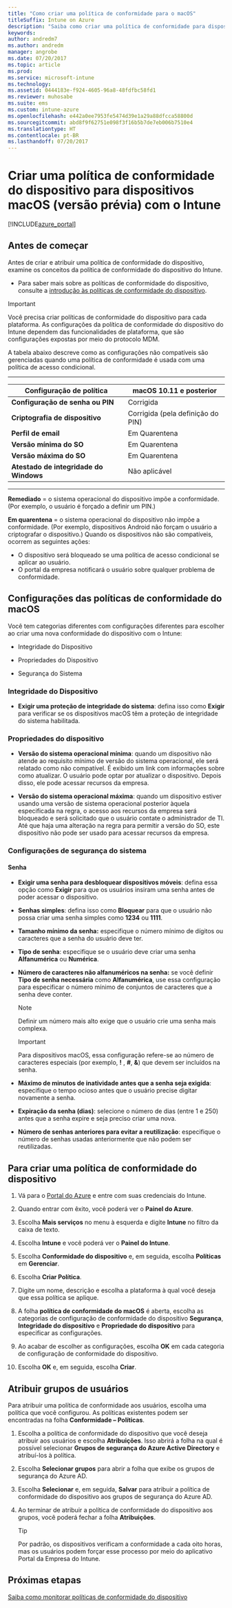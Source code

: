 ```yaml
---
title: "Como criar uma política de conformidade para o macOS"
titleSuffix: Intune on Azure
description: "Saiba como criar uma política de conformidade para dispositivos macOS.\""
keywords: 
author: andredm7
ms.author: andredm
manager: angrobe
ms.date: 07/20/2017
ms.topic: article
ms.prod: 
ms.service: microsoft-intune
ms.technology: 
ms.assetid: 0444183e-f924-4605-96a8-48fdfbc58fd1
ms.reviewer: muhosabe
ms.suite: ems
ms.custom: intune-azure
ms.openlocfilehash: e442a0ee7953fe5474d39e1a29a88dfcca58800d
ms.sourcegitcommit: abd8f9f62751e098f3f16b5b7de7eb006b7510e4
ms.translationtype: HT
ms.contentlocale: pt-BR
ms.lasthandoff: 07/20/2017
---
```

# <a name="create-a-device-compliance-policy-for-macos-devices-preview-with-intune"></a>Criar uma política de conformidade do dispositivo para dispositivos macOS (versão prévia) com o Intune


[!INCLUDE[azure_portal](./includes/azure_portal.md)]

## <a name="before-you-begin"></a>Antes de começar

Antes de criar e atribuir uma política de conformidade do dispositivo, examine os conceitos da política de conformidade do dispositivo do Intune.

- Para saber mais sobre as políticas de conformidade do dispositivo, consulte a [introdução às políticas de conformidade do dispositivo](device-compliance.md).

> [!IMPORTANT]
> Você precisa criar políticas de conformidade do dispositivo para cada plataforma. As configurações da política de conformidade do dispositivo do Intune dependem das funcionalidades de plataforma, que são configurações expostas por meio do protocolo MDM.

A tabela abaixo descreve como as configurações não compatíveis são gerenciadas quando uma política de conformidade é usada com uma política de acesso condicional.

-------------------------------


| **Configuração de política** | **macOS 10.11 e posterior** |
| --- | --- |
| **Configuração de senha ou PIN** | Corrigida |   
| **Criptografia de dispositivo** | Corrigida (pela definição do PIN) |
| **Perfil de email** | Em Quarentena |
|**Versão mínima do SO** | Em Quarentena |
| **Versão máxima do SO** | Em Quarentena |  
| **Atestado de integridade do Windows** | Não aplicável |  
----------------------------


**Remediado** = o sistema operacional do dispositivo impõe a conformidade. (Por exemplo, o usuário é forçado a definir um PIN.)

**Em quarentena** = o sistema operacional do dispositivo não impõe a conformidade. (Por exemplo, dispositivos Android não forçam o usuário a criptografar o dispositivo.) Quando os dispositivos não são compatíveis, ocorrem as seguintes ações:

- O dispositivo será bloqueado se uma política de acesso condicional se aplicar ao usuário.
- O portal da empresa notificará o usuário sobre qualquer problema de conformidade.

## <a name="macos-compliance-policy-settings"></a>Configurações das políticas de conformidade do macOS

Você tem categorias diferentes com configurações diferentes para escolher ao criar uma nova conformidade do dispositivo com o Intune:

- Integridade do Dispositivo

- Propriedades do Dispositivo

- Segurança do Sistema

### <a name="device-health"></a>Integridade do Dispositivo

- **Exigir uma proteção de integridade do sistema**: defina isso como **Exigir** para verificar se os dispositivos macOS têm a proteção de integridade do sistema habilitada.

### <a name="device-properties"></a>Propriedades do dispositivo

- **Versão do sistema operacional mínima**: quando um dispositivo não atende ao requisito mínimo de versão do sistema operacional, ele será relatado como não compatível. É exibido um link com informações sobre como atualizar. O usuário pode optar por atualizar o dispositivo. Depois disso, ele pode acessar recursos da empresa.

- **Versão do sistema operacional máxima**: quando um dispositivo estiver usando uma versão de sistema operacional posterior àquela especificada na regra, o acesso aos recursos da empresa será bloqueado e será solicitado que o usuário contate o administrador de TI. Até que haja uma alteração na regra para permitir a versão do SO, este dispositivo não pode ser usado para acessar recursos da empresa.

### <a name="system-security-settings"></a>Configurações de segurança do sistema

#### <a name="password"></a>Senha

- **Exigir uma senha para desbloquear dispositivos móveis**: defina essa opção como **Exigir** para que os usuários insiram uma senha antes de poder acessar o dispositivo.

- **Senhas simples**: defina isso como **Bloquear** para que o usuário não possa criar uma senha simples como **1234** ou **1111**.

- **Tamanho mínimo da senha:** especifique o número mínimo de dígitos ou caracteres que a senha do usuário deve ter.

- **Tipo de senha**: especifique se o usuário deve criar uma senha **Alfanumérica** ou **Numérica**.

- **Número de caracteres não alfanuméricos na senha:** se você definir **Tipo de senha necessária** como **Alfanumérica**, use essa configuração para especificar o número mínimo de conjuntos de caracteres que a senha deve conter. 

    > [!NOTE]
    > Definir um número mais alto exige que o usuário crie uma senha mais complexa.

    > [!IMPORTANT]
    > Para dispositivos macOS, essa configuração refere-se ao número de caracteres especiais (por exemplo, **!** , **#**, **&amp;**) que devem ser incluídos na senha.

- **Máximo de minutos de inatividade antes que a senha seja exigida**: especifique o tempo ocioso antes que o usuário precise digitar novamente a senha.

- **Expiração da senha (dias)**: selecione o número de dias (entre 1 e 250) antes que a senha expire e seja preciso criar uma nova.

- **Número de senhas anteriores para evitar a reutilização**: especifique o número de senhas usadas anteriormente que não podem ser reutilizadas.

## <a name="to-create-a-device-compliance-policy"></a>Para criar uma política de conformidade do dispositivo

1. Vá para o [Portal do Azure](https://portal.azure.com) e entre com suas credenciais do Intune.

2. Quando entrar com êxito, você poderá ver o **Painel do Azure**.

3. Escolha **Mais serviços** no menu à esquerda e digite **Intune** no filtro da caixa de texto.

4. Escolha **Intune** e você poderá ver o **Painel do Intune**.

5. Escolha **Conformidade do dispositivo** e, em seguida, escolha **Políticas** em **Gerenciar**.

6. Escolha **Criar Política**.

7. Digite um nome, descrição e escolha a plataforma à qual você deseja que essa política se aplique.

8. A folha **política de conformidade do macOS** é aberta, escolha as categorias de configuração de conformidade do dispositivo **Segurança**, **Integridade do dispositivo** e **Propriedade do dispositivo** para especificar as configurações.

10. Ao acabar de escolher as configurações, escolha **OK** em cada categoria de configuração de conformidade do dispositivo.

11. Escolha **OK** e, em seguida, escolha **Criar**.

## <a name="assign-user-groups"></a>Atribuir grupos de usuários

Para atribuir uma política de conformidade aos usuários, escolha uma política que você configurou. As políticas existentes podem ser encontradas na folha **Conformidade – Políticas**.

1. Escolha a política de conformidade do dispositivo que você deseja atribuir aos usuários e escolha **Atribuições**. Isso abrirá a folha na qual é possível selecionar **Grupos de segurança do Azure Active Directory** e atribuí-los à política.

2. Escolha **Selecionar grupos** para abrir a folha que exibe os grupos de segurança do Azure AD.

3. Escolha **Selecionar** e, em seguida, **Salvar** para atribuir a política de conformidade do dispositivo aos grupos de segurança do Azure AD.

4. Ao terminar de atribuir a política de conformidade do dispositivo aos grupos, você poderá fechar a folha **Atribuições**.

    > [!TIP]
    > Por padrão, os dispositivos verificam a conformidade a cada oito horas, mas os usuários podem forçar esse processo por meio do aplicativo Portal da Empresa do Intune.

## <a name="next-steps"></a>Próximas etapas

[Saiba como monitorar políticas de conformidade do dispositivo](compliance-policy-monitor.md)
